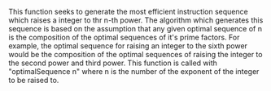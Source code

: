This function seeks to generate the most efficient instruction sequence which raises a integer to thr n-th power. The algorithm which generates this sequence is based on the assumption that any given optimal sequence of n is the composition of the optimal sequences of it's prime factors. For example, the optimal sequence for raising an integer to the sixth power would be the composition of the optimal sequences of raising the integer to the second power and third power. This function is called with "optimalSequence n" where n is the number of the exponent of the integer to be raised to. 
